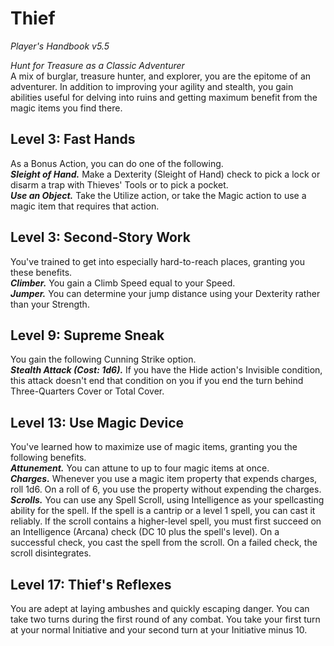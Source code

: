 # Thief
*Player's Handbook v5.5*  

*Hunt for Treasure as a Classic Adventurer*  
A mix of burglar, treasure hunter, and explorer, you are the epitome of an adventurer. In addition to improving your agility and stealth, you gain abilities useful for delving into ruins and getting maximum benefit from the magic items you find there.

## Level 3: Fast Hands
As a Bonus Action, you can do one of the following.  
***Sleight of Hand.*** Make a Dexterity (Sleight of Hand) check to pick a lock or disarm a trap with Thieves' Tools or to pick a pocket.  
***Use an Object.*** Take the Utilize action, or take the Magic action to use a magic item that requires that action.

## Level 3: Second-Story Work
You've trained to get into especially hard-to-reach places, granting you these benefits.  
***Climber.*** You gain a Climb Speed equal to your Speed.  
***Jumper.*** You can determine your jump distance using your Dexterity rather than your Strength.

## Level 9: Supreme Sneak
You gain the following Cunning Strike option.  
***Stealth Attack (Cost: 1d6).*** If you have the Hide action's Invisible condition, this attack doesn't end that condition on you if you end the turn behind Three-Quarters Cover or Total Cover.

## Level 13: Use Magic Device
You've learned how to maximize use of magic items, granting you the following benefits.  
***Attunement.*** You can attune to up to four magic items at once.  
***Charges.*** Whenever you use a magic item property that expends charges, roll 1d6. On a roll of 6, you use the property without expending the charges.  
***Scrolls.*** You can use any Spell Scroll, using Intelligence as your spellcasting ability for the spell. If the spell is a cantrip or a level 1 spell, you can cast it reliably. If the scroll contains a higher-level spell, you must first succeed on an Intelligence (Arcana) check (DC 10 plus the spell's level). On a successful check, you cast the spell from the scroll. On a failed check, the scroll disintegrates.

## Level 17: Thief's Reflexes
You are adept at laying ambushes and quickly escaping danger. You can take two turns during the first round of any combat. You take your first turn at your normal Initiative and your second turn at your Initiative minus 10.